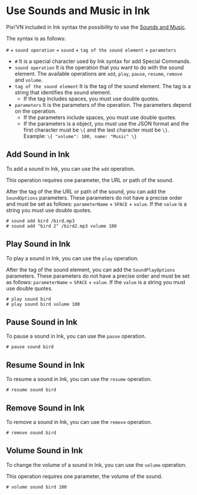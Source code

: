 # Use Sounds and Music in Ink

Pixi’VN included in Ink syntax the possibility to use the [Sounds and Music](/start/sound.md).

The syntax is as follows:

`#` + `sound operation` + `sound` + `tag of the sound element` + `parameters`

* `#` It is a special character used by Ink syntax for add Special Commands.
* `sound operation` It is the operation that you want to do with the sound element. The available operations are `add`, `play`, `pause`, `resume`, `remove` and `volume`.
* `tag of the sound element` It is the tag of the sound element. The tag is a string that identifies the sound element.
  * If the tag includes spaces, you must use double quotes.
* `parameters` It is the parameters of the operation. The parameters depend on the operation.
  * If the parameters include spaces, you must use double quotes.
  * If the parameters is a object, you must use the JSON format and the first character must be `\{` and the last character must be `\}`. Example: `\{ "volume": 100, name: "Music" \}`

## Add Sound in Ink

To add a sound in Ink, you can use the `add` operation.

This operation requires one parameter, the URL or path of the sound.

After the tag of the the URL or path of the sound, you can add the `SoundOptions` parameters. These parameters do not have a precise order and must be set as follows: `parameterName` + `SPACE` + `value`. If the `value` is a string you must use double quotes.

```ink
# sound add bird /bird.mp3
# sound add "bird 2" /bird2.mp3 volume 100
```

## Play Sound in Ink

To play a sound in Ink, you can use the `play` operation.

After the tag of the sound element, you can add the `SoundPlayOptions` parameters. These parameters do not have a precise order and must be set as follows: `parameterName` + `SPACE` + `value`. If the `value` is a string you must use double quotes.

```ink
# play sound bird
# play sound bird volume 100
```

## Pause Sound in Ink

To pause a sound in Ink, you can use the `pause` operation.

```ink
# pause sound bird
```

## Resume Sound in Ink

To resume a sound in Ink, you can use the `resume` operation.

```ink
# resume sound bird
```

## Remove Sound in Ink

To remove a sound in Ink, you can use the `remove` operation.

```ink
# remove sound bird
```

## Volume Sound in Ink

To change the volume of a sound in Ink, you can use the `volume` operation.

This operation requires one parameter, the volume of the sound.

```ink
# volume sound bird 100
```
